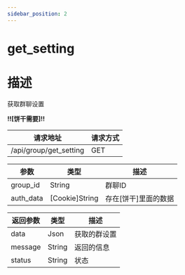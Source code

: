 ```yaml
---
sidebar_position: 2
---
```

# get_setting
# 描述
获取群聊设置

**!!\[饼干需要\]!!**

| 请求地址 | 请求方式 |
| --- | --- |
| /api/group/get_setting | GET |


|参数|类型|描述|
|---|---|---|
|group_id|String|群聊ID|
|auth_data|\[Cookie\]String|存在\[饼干\]里面的数据|

|返回参数|类型|描述|
|---|---|---|
|data|Json|获取的群设置|
|message|String|返回的信息|
|status|String|状态|
